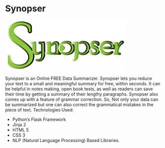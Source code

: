 # Synopser

![alt text](https://github.com/arshdeepsingh2267/Synopser/blob/main/static/SynopserLogo.png)

Synopser is an Online FREE Data Summarizer. Synopser lets you reduce your text to a small and meaningful summary for free, within seconds. It can be helpful in notes making, open book tests, as well as readers can save their time by getting a summary of their lengthy paragraphs.
Synopser also comes up with a feature of grammar correction. So, Not only your data can be summarized but one can also correct the grammatical mistakes in the piece of text.
Technologies Used:
- Python’s Flask Framework
- Jinja 2
- HTML 5
- CSS 3
- NLP (Natural Language Processing) Based Libraries.


